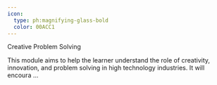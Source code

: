 ```yaml
---
icon:
  type: ph:magnifying-glass-bold
  color: 00ACC1
---
```

Creative Problem Solving

This module aims to help the learner understand the role of creativity, innovation, and problem solving in high technology industries. It will encoura ... 
